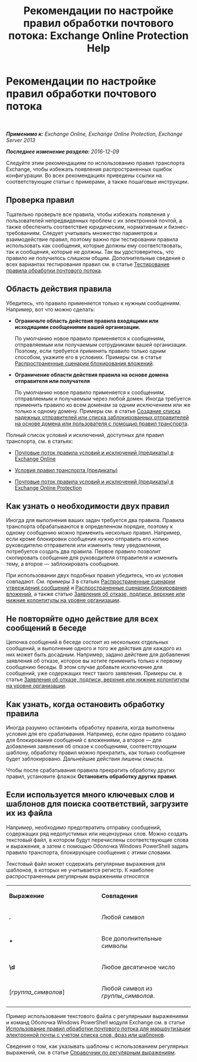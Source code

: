 ﻿---
title: 'Рекомендации по настройке правил обработки почтового потока: Exchange Online Protection Help'
TOCTitle: Рекомендации по настройке правил обработки почтового потока
ms:assetid: abd863c3-c0ce-42f3-9470-a573adc3cbba
ms:mtpsurl: https://technet.microsoft.com/ru-ru/library/Dn960147(v=EXCHG.150)
ms:contentKeyID: 65236545
ms.date: 05/23/2018
mtps_version: v=EXCHG.150
ms.translationtype: MT
---

# Рекомендации по настройке правил обработки почтового потока

 

_**Применимо к:** Exchange Online, Exchange Online Protection, Exchange Server 2013_

_**Последнее изменение раздела:** 2016-12-09_

Следуйте этим рекомендациям по использованию правил транспорта Exchange, чтобы избежать появления распространенных ошибок конфигурации. Во всех рекомендациях приведены ссылки на соответствующие статьи с примерами, а также пошаговые инструкции.

## Проверка правил

Тщательно проверьте все правила, чтобы избежать появления у пользователей непредвиденных проблем с их электронной почтой, а также обеспечить соответствие юридическим, нормативным и бизнес-требованиям. Следует учитывать множество параметров и взаимодействие правил, поэтому важно при тестировании правила использовать как сообщения, которые должны ему соответствовать, так и сообщения, которые не должны. Так вы удостоверитесь, что правило не получилось слишком общим. Дополнительные сведения о всех вариантах тестирования правил см. в статье [Тестирование правила обработки почтового потока](test-a-mail-flow-rule-exchange-2013-help.md).

## Область действия правила

Убедитесь, что правило применяется только к нужным сообщениям. Например, вот что можно сделать:

  - **Ограничьте область действия правила входящими или исходящими сообщениями вашей организации.**
    
    По умолчанию новое правило применяется к сообщениям, отправляемым или получаемым сотрудниками вашей организации. Поэтому, если требуется применять правило только одним способом, укажите его в условиях. Примеры см. в статье [Распространенные сценарии блокирования вложений](common-attachment-blocking-scenarios-for-mail-flow-rules-exchange-2013-help.md).

  - **Ограничение области действия правила на основе домена отправителя или получателя**
    
    По умолчанию новое правило применяется к сообщениям, отправляемым и получаемым через любой домен. Иногда требуется применить правило ко всем доменам за одним исключением или же только к одному домену. Примеры см. в статье [Создание списка надежных отправителей или списка заблокированных отправителей на основе домена или пользователя с помощью правил транспорта](https://technet.microsoft.com/ru-ru/library/dn198251\(v=exchg.150\)).

Полный список условий и исключений, доступных для правил транспорта, см. в статьях:

  - [Почтовые поток правила условий и исключений (предикаты) в Exchange Online](https://technet.microsoft.com/ru-ru/library/jj919235\(v=exchg.150\))

  - [Условия правил транспорта (предикаты)](mail-flow-rule-conditions-and-exceptions-predicates-in-exchange-2013-exchange-2013-help.md)

  - [Почтовые поток правила условий и исключений (предикаты) в Exchange Online Protection](https://technet.microsoft.com/ru-ru/library/jj919234\(v=exchg.150\))

## Как узнать о необходимости двух правил

Иногда для выполнения ваших задач требуется два правила. Правила транспорта обрабатываются в определенном порядке, поэтому к одному сообщению можно применить несколько правил. Например, если кроме блокировки сообщения нужно отправить его копию руководителю отправителя или изменить тему уведомления, потребуется создать два правила. Первое правило позволит скопировать сообщение для руководителя отправителя и изменить тему, а второе — заблокировать сообщение.

При использовании двух подобных правил убедитесь, что их условия совпадают. См. примеры 3 в статьях [Распространенные сценарии утверждения сообщений](common-message-approval-scenarios-exchange-2013-help.md) и [Распространенные сценарии блокирования вложений](common-attachment-blocking-scenarios-for-mail-flow-rules-exchange-2013-help.md), а также статью [Заявления об отказе, подписи, верхние или нижние колонтитулы на уровне организации](organization-wide-disclaimers-signatures-footers-or-headers-exchange-online-help.md).

## Не повторяйте одно действие для всех сообщений в беседе

Цепочка сообщений в беседе состоит из нескольких отдельных сообщений, и выполнение одного и того же действия для каждого из них может быть досадным. Например, задано действие для добавления заявления об отказе, которое вы хотите применить только к первому сообщению беседы. В этом случае добавьте исключение для сообщений, уже содержащих текст такого заявления. Примеры см. в статье [Заявления об отказе, подписи, верхние или нижние колонтитулы на уровне организации](organization-wide-disclaimers-signatures-footers-or-headers-exchange-online-help.md).

## Как узнать, когда остановить обработку правила

Иногда разумно остановить обработку правила, когда выполнены условия для его срабатывания. Например, если одно правило создано для блокирования сообщений с вложениями, а второе — для добавления заявления об отказе к сообщениям, соответствующим шаблону, обработку правил можно прекратить, как только сообщение будет заблокировано. Дальнейшие действия лишены смысла.

Чтобы после срабатывания правила прекратить обработку других правил, установите флажок **Остановить обработку других правил**.

## Если используется много ключевых слов и шаблонов для поиска соответствий, загрузите их из файла

Например, необходимо предотвратить отправку сообщений, содержащих ряд недопустимых или нецензурных слов. Можно создать текстовый файл, в котором будут перечислены соответствующие слова и выражения, а затем с помощью Оболочка Windows PowerShell задать правило транспорта, блокирующее сообщения с этими словами.

Текстовый файл может содержать регулярные выражения для шаблонов, в которых не учитывается регистр. К наиболее распространенным регулярным выражениям относятся


<table>
<colgroup>
<col style="width: 50%" />
<col style="width: 50%" />
</colgroup>
<tbody>
<tr class="odd">
<td><p><strong>Выражение</strong></p></td>
<td><p><strong>Совпадения</strong></p></td>
</tr>
<tr class="even">
<td><p><strong>.</strong></p></td>
<td><p>Любой символ</p></td>
</tr>
<tr class="odd">
<td><p><strong>*</strong></p></td>
<td><p>Все дополнительные символы</p></td>
</tr>
<tr class="even">
<td><p><strong>\d</strong></p></td>
<td><p>Любое десятичное число</p></td>
</tr>
<tr class="odd">
<td><p>[<em>группа_символов</em>]</p></td>
<td><p>Любой символ из <em>группы_символов</em>.</p></td>
</tr>
</tbody>
</table>


Пример использования текстового файла с регулярными выражениями и команд Оболочка Windows PowerShell модуля Exchange см. в статье [Использование правил обработки почтового потока для маршрутизации электронной почты с учетом списка слов, фраз или шаблонов](use-mail-flow-rules-to-route-email-based-on-a-list-of-words-phrases-or-patterns-exchange-2013-help.md).

Сведения о том, как указывать шаблоны с использованием регулярных выражений, см. в статье [Справочник по регулярным выражениям](https://go.microsoft.com/fwlink/p/?linkid=532394).

